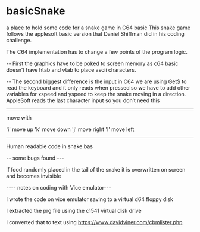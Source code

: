 # basicSnake
a place to hold some code for a snake game in C64 basic 
This snake game follows the applesoft basic  version that Daniel Shiffman did in his coding challenge.

The C64 implementation has to change a few points of the program logic.

-- First the graphics have to be poked to screen memory as c64 basic doesn’t have htab and vtab to place ascii characters.  

-- The second biggest difference is the input in C64 we are using Get$ to read the keyboard and it only reads when pressed so we have to add other variables for xspeed and yspeed to keep the snake moving in a direction.
AppleSoft reads the last character input so you don’t need this

--- 

move with

'i' move up
'k' move down
'j' move right
'l' move left


--- 

Human readable code in snake.bas



-- some bugs found ---

if food randomly placed in the tail of the snake it is overwritten on screen and becomes invisible

---- notes on coding with Vice emulator---

I wrote the code on vice emulator saving to a virtual d64 floppy disk

I extracted the prg file using the c1541 virtual disk drive

I converted that to text using https://www.davidviner.com/cbmlister.php

